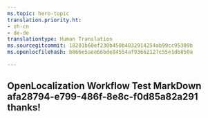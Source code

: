 ```yaml
---
ms.topic: hero-topic
translation.priority.ht:
- zh-cn
- de-de
translationtype: Human Translation
ms.sourcegitcommit: 18201b60ef230b450b4032914254ab99cc95309b
ms.openlocfilehash: b866e5aee66bde84554af93662127c55e1db850a

---
```

## OpenLocalization Workflow Test MarkDown afa28794-e799-486f-8e8c-f0d85a82a291 thanks!



<!--HONumber=Jul16_HO2-->


